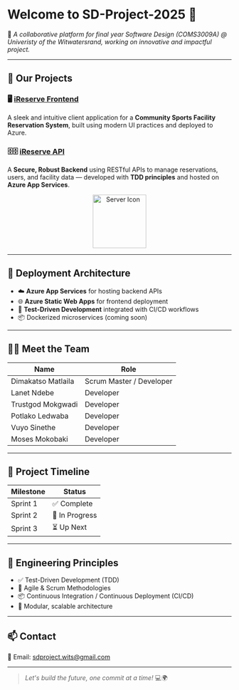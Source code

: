 # Welcome to SD-Project-2025 👋

🚀 *A collaborative platform for final year Software Design (COMS3009A) @ Univeristy of the Witwatersrand, working on innovative and impactful project.*

---

## 📁 Our Projects

### 🖥️ [iReserve Frontend](https://github.com/SD-Project-2025/iReserve-Frontend-Backup)
A sleek and intuitive client application for a **Community Sports Facility Reservation System**, built using modern UI practices and deployed to Azure.

### 🗄️🗄️ [iReserve API](https://github.com/SD-Project-2025/iReserve-backend)
A **Secure, Robust Backend** using RESTful APIs to manage reservations, users, and facility data — developed with **TDD principles** and hosted on **Azure App Services**.

<p align="center">
  <img src="https://cdn-icons-png.flaticon.com/512/2795/2795854.png" width="120" alt="Server Icon"/>
</p>

---

## 🚀 Deployment Architecture

- ☁️ **Azure App Services** for hosting backend APIs
- 🌐 **Azure Static Web Apps** for frontend deployment
- 🧪 **Test-Driven Development** integrated with CI/CD workflows
- 📦 Dockerized microservices (coming soon)

---

## 👨‍💻 Meet the Team

| Name                 | Role                     |
|----------------------|--------------------------|
| Dimakatso Matlaila   | Scrum Master / Developer |
| Lanet Ndebe          | Developer                |
| Trustgod Mokgwadi    | Developer                |
| Potlako Ledwaba      | Developer                |
| Vuyo Sinethe         | Developer                |
| Moses Mokobaki       | Developer                |

---

## 📅 Project Timeline

| Milestone  | Status         |
|------------|----------------|
| Sprint 1   | ✅ Complete     |
| Sprint 2   | 🔄 In Progress |
| Sprint 3   | ⏳ Up Next      |

---

## 🧪 Engineering Principles

- ✅ Test-Driven Development (TDD)
- 🔁 Agile & Scrum Methodologies
- 📦 Continuous Integration / Continuous Deployment (CI/CD)
- 🧩 Modular, scalable architecture

---

## 📫 Contact

📧 Email: [sdproject.wits@gmail.com](mailto:sdproject.wits@gmail.com)

---

> _Let's build the future, one commit at a time!_ 💻🌍
